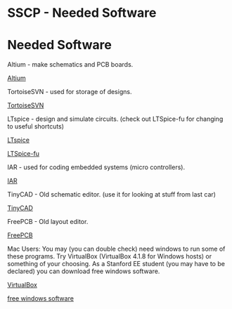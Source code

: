 # SSCP - Needed Software

# Needed Software

Altium - make schematics and PCB boards.

[Altium](/home/sscp-2012-2013/electrical-2012-2013/electrical-administation/installing-altium)

TortoiseSVN - used for storage of designs.

[TortoiseSVN](/home/sscp-2018-2019/electrical-2018-2019/svn-access)

LTspice - design and simulate circuits. (check out LTSpice-fu for changing to useful shortcuts)

[LTspice](http://www.linear.com/designtools/software/#LTspice)

[ LTSpice-fu](/home/sscp-2012-2013/electrical-2012-2013/toolchain-fu/ltspice-fu)

IAR - used for coding embedded systems (micro controllers).

[IAR](/home/sscp-2012-2013/programming-2012-2013/installing-iar)

TinyCAD - Old schematic editor. (use it for looking at stuff from last car)

[TinyCAD](http://sourceforge.net/apps/mediawiki/tinycad/index.php?title=TinyCAD)

FreePCB - Old layout editor.

[FreePCB](http://www.freepcb.com/)

Mac Users: You may (you can double check) need windows to run some of these programs. Try VirtualBox (VirtualBox 4.1.8 for Windows hosts) or something of your choosing. As a Stanford EE student (you may have to be declared) you can download free windows software.

[VirtualBox](https://www.virtualbox.org/wiki/Downloads)

[ free windows software](http://msdn.stanford.edu/)

